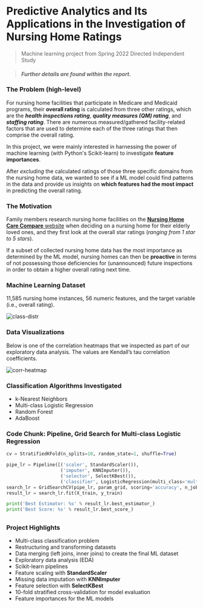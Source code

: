 # Predictive Analytics and Its Applications in the Investigation of Nursing Home Ratings
> Machine learning project from Spring 2022 Directed Independent Study

> #### ***Further details are found within the report.***

### The Problem (high-level)
For nursing home facilities that participate in Medicare and Medicaid programs, their **overall rating** is calculated from three other ratings, which are the ***health inspections rating***, ***quality measures (QM) rating***, and ***staffing rating***. There are numerous measured/gathered facility-related factors that are used to determine each of the three ratings that then comprise the overall rating.

In this project, we were mainly interested in harnessing the power of machine learning (with Python's Scikit-learn) to investigate **feature importances**.

After *excluding* the calculated ratings of those three specific domains from the nursing home data, we wanted to see if a ML model could find patterns in the data and provide us insights on **which features had the most impact** in predicting the overall rating. 


### The Motivation
Family members research nursing home facilities on the [**Nursing Home Care Compare** website](https://www.medicare.gov/care-compare/?providerType=NursingHome&redirect=true) when deciding on a nursing home for their elderly loved ones, and they first look at the overall star ratings (*ranging from 1 star to 5 stars*).

If a subset of collected nursing home data has the most importance as determined by the ML model, nursing homes can then be **proactive** in terms of not possessing those deficiencies for (unannounced) future inspections in order to obtain a higher overall rating next time. 


### Machine Learning Dataset
11,585 nursing home instances, 56 numeric features, and the target variable (i.e., overall rating).

![class-distr](https://user-images.githubusercontent.com/96803412/168186281-db678a17-6677-4060-973a-c17b61110bbc.png)

### Data Visualizations
Below is one of the correlation heatmaps that we inspected as part of our exploratory data analysis. The values are Kendall’s tau correlation coefficients.

![corr-heatmap](https://user-images.githubusercontent.com/96803412/168186230-6ca81cc7-e4c6-4620-977e-1c53de8d0c95.png)


### Classification Algorithms Investigated
- k-Nearest Neighbors
- Multi-class Logistic Regression
- Random Forest
- AdaBoost

### Code Chunk: Pipeline, Grid Search for Multi-class Logistic Regression
```python
cv = StratifiedKFold(n_splits=10, random_state=1, shuffle=True)

pipe_lr = Pipeline([('scaler', StandardScaler()),
                    ('imputer', KNNImputer()),
                    ('selector', SelectKBest()),
                    ('classifier', LogisticRegression(multi_class='multinomial', solver='lbfgs'))])
search_lr = GridSearchCV(pipe_lr, param_grid, scoring='accuracy', n_jobs=-1, cv=cv)
result_lr = search_lr.fit(X_train, y_train)

print('Best Estimator: %s' % result_lr.best_estimator_)
print('Best Score: %s' % result_lr.best_score_)
```

##
### Project Highlights
- Multi-class classification problem
- Restructuring and transforming datasets
- Data merging (left joins, inner joins) to create the final ML dataset
- Exploratory data analysis (EDA)
- Scikit-learn pipelines
- Feature scaling with **StandardScaler**
- Missing data imputation with **KNNImputer**
- Feature selection with **SelectKBest**
- 10-fold stratified cross-validation for model evaluation
- Feature importances for the ML models
